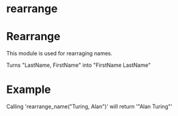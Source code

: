 # rearrange
Rearrange
================

This module is used for rearraging names.

Turns "LastName, FirstName" into "FirstName LastName"

# Example

Calling 'rearrange_name("Turing, Alan")' will return '"Alan Turing"'
